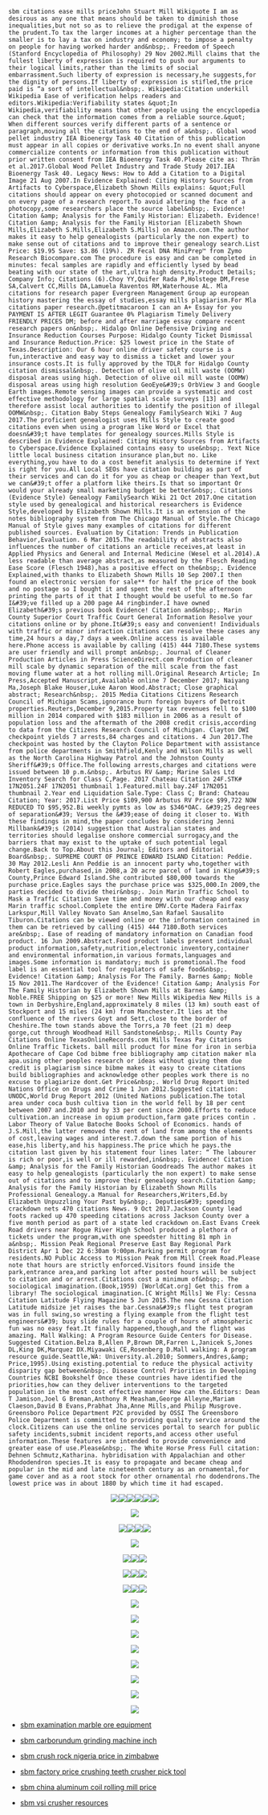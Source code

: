 
```
sbm citations ease mills priceJohn Stuart Mill Wikiquote I am as desirous as any one that means should be taken to diminish those inequalities,but not so as to relieve the prodigal at the expense of the prudent.To tax the larger incomes at a higher percentage than the smaller is to lay a tax on industry and economy; to impose a penalty on people for having worked harder and&nbsp;. Freedom of Speech (Stanford Encyclopedia of Philosophy) 29 Nov 2002.Mill claims that the fullest liberty of expression is required to push our arguments to their logical limits,rather than the limits of social embarrassment.Such liberty of expression is necessary,he suggests,for the dignity of persons.If liberty of expression is stifled,the price paid is “a sort of intellectual&nbsp;. Wikipedia:Citation underkill Wikipedia Ease of verification helps readers and editors.Wikipedia:Verifiability states &quot;In Wikipedia,verifiability means that other people using the encyclopedia can check that the information comes from a reliable source.&quot; When different sources verify different parts of a sentence or paragraph,moving all the citations to the end of a&nbsp;. Global wood pellet industry IEA Bioenergy Task 40 Citation of this publication must appear in all copies or derivative works.In no event shall anyone commercialize contents or information from this publication without prior written consent from IEA Bioenergy Task 40.Please cite as: Thrän et al.2017.Global Wood Pellet Industry and Trade Study 2017.IEA Bioenergy Task 40. Legacy News: How to Add a Citation to a Digital Image 21 Aug 2007.In Evidence Explained: Citing History Sources from Artifacts to Cyberspace,Elizabeth Shown Mills explains: &quot;Full citations should appear on every photocopied or scanned document and on every page of a research report.To avoid altering the face of a photocopy,some researchers place the source label&nbsp;. Evidence! Citation &amp; Analysis for the Family Historian: Elizabeth. Evidence! Citation &amp; Analysis for the Family Historian [Elizabeth Shown Mills,Elizabeth S.Mills,Elizabeth S.Mills] on Amazon.com.The author makes it easy to help genealogists (particularly the non expert) to make sense out of citations and to improve their genealogy search.List Price: $19.95 Save: $3.86 (19%). ZR Fecal DNA MiniPrep™ from Zymo Research Biocompare.com The procedure is easy and can be completed in minutes: fecal samples are rapidly and efficiently lysed by bead beating with our state of the art,ultra high density.Product Details; Company Info; Citations (6).Choy YY,Quifer Rada P,Holstege DM,Frese SA,Calvert CC,Mills DA,Lamuela Raventos RM,Waterhouse AL. Mla citations for research paper Evergreen Management Group ap european history mastering the essay of studies,essay mills plagiarism.For Mla citations paper research.@petitmacaroon I can an A+ Essay for you PAYMENT IS AFTER LEGIT Guarantee 0% Plagiarism Timely Delivery FRIENDLY PRICES DM; before and after marriage essay compare recent research papers on&nbsp;. Hidalgo Online Defensive Driving and Insurance Reduction Courses Purpose: Hidalgo County Ticket Dismissal and Insurance Reduction.Price: $25 lowest price in the State of Texas.Description: Our 6 hour online driver safety course is a fun,interactive and easy way to dismiss a ticket and lower your insurance costs.It is fully approved by the TDLR for Hidalgo County citation dismissal&nbsp;. Detection of olive oil mill waste (OOMW) disposal areas using high. Detection of olive oil mill waste (OOMW) disposal areas using high resolution GeoEye&#39;s OrbView 3 and Google Earth images.Remote sensing images can provide a systematic and cost effective methodology for large spatial scale surveys [13] and therefore assist local authorities to identify the position of illegal OOMW&nbsp;. Citation Baby Steps Genealogy FamilySearch Wiki 7 Aug 2017.The proficient genealogist uses Mills Style to create good citations even when using a program like Word or Excel that doesn&#39;t have templates for genealogy sources.Mills Style is described in Evidence Explained: Citing History Sources from Artifacts to Cyberspace.Evidence Explained contains easy to use&nbsp;. Yext Nice little local business citation insurance plan,but no. Like everything,you have to do a cost benefit analysis to determine if Yext is right for you.All Local SEOs have citation building as part of their services and can do it for you as cheap or cheaper than Yext,but we can&#39;t offer a platform like theirs.Is that so important Or would your already small marketing budget be better&nbsp;. Citations (Evidence Style) Genealogy FamilySearch Wiki 21 Oct 2017.One citation style used by genealogical and historical researchers is Evidence Style,developed by Elizabeth Shown Mills.It is an extension of the notes bibliography system from The Chicago Manual of Style.The Chicago Manual of Style gives many examples of citations for different published sources. Evaluation by Citation: Trends in Publication Behavior,Evaluation. 6 Mar 2015.The readability of abstracts also influences the number of citations an article receives,at least in Applied Physics and General and Internal Medicine (Wesel et al.2014).A less readable than average abstract,as measured by the Flesch Reading Ease Score (Flesch 1948),has a positive effect on the&nbsp;. Evidence Explained,with thanks to Elizabeth Shown Mills 10 Sep 2007.I then found an electronic version for sale** for half the price of the book and no postage so I bought it and spent the rest of the afternoon printing the parts of it that I thought would be useful to me.So far I&#39;ve filled up a 200 page A4 ringbinder.I have owned Elizabeth&#39;s previous book Evidence! Citation and&nbsp;. Marin County Superior Court Traffic Court General Information Resolve your citations online or by phone.It&#39;s easy and convenient! Individuals with traffic or minor infraction citations can resolve these cases any time,24 hours a day,7 days a week.Online access is available here.Phone access is available by calling (415) 444 7180.These systems are user friendly and will prompt an&nbsp;. Journal of Cleaner Production Articles in Press ScienceDirect.com Production of cleaner mill scale by dynamic separation of the mill scale from the fast moving flume water at a hot rolling mill.Original Research Article; In Press,Accepted Manuscript,Available online 7 December 2017; Naiyang Ma,Joseph Blake Houser,Luke Aaron Wood.Abstract; Close graphical abstract; Research&nbsp;. 2015 Media Citations Citizens Research Council of Michigan Scams,ignorance burn foreign buyers of Detroit properties.Reuters,December 9,2015.Property tax revenues fell to $100 million in 2014 compared with $183 million in 2006 as a result of population loss and the aftermath of the 2008 credit crisis,according to data from the Citizens Research Council of Michigan. Clayton DWI checkpoint yields 7 arrests,84 charges and citations. 4 Jun 2017.The checkpoint was hosted by the Clayton Police Department with assistance from police departments in Smithfield,Kenly and Wilson Mills as well as the North Carolina Highway Patrol and the Johnston County Sheriff&#39;s Office.The following arrests,charges and citations were issued between 10 p.m.&nbsp;. Arbutus RV &amp; Marine Sales Ltd Inventory Search for Class C,Page. 2017 Chateau Citation 24F.STK# 17N2051.24F 17N2051 thumbnail 1.Featured.mill bay.24F 17N2051 thumbnail 2.Year end Liquidation Sale.Type: Class C; Brand: Chateau Citation; Year: 2017.List Price $109,900 Arbutus RV Price $99,722 NOW REDUCED TO $95,952.Bi weekly pymts as low as $346*OAC. &#39;25 degrees of separation&#39; Versus the &#39;ease of doing it closer to. With these findings in mind,the paper concludes by considering Jenni Millbank&#39;s (2014) suggestion that Australian states and territories should legalise onshore commercial surrogacy,and the barriers that may exist to the uptake of such potential legal change.Back to Top.About this Journal; Editors and Editorial Board&nbsp;. SUPREME COURT OF PRINCE EDWARD ISLAND Citation: Peddie. 30 May 2012.Lesli Ann Peddie is an innocent party who,together with Robert Eagles,purchased,in 2008,a 20 acre parcel of land in King&#39;s County,Prince Edward Island.She contributed $80,000 towards the purchase price.Eagles says the purchase price was $325,000.In 2009,the parties decided to divide their&nbsp;. Join Marin Traffic School to Mask a Traffic Citation Save time and money with our cheap and easy Marin traffic school.Complete the entire DMV.Corte Madera Fairfax Larkspur,Mill Valley Novato San Anselmo,San Rafael Sausalito Tiburon.Citations can be viewed online or the information contained in them can be retrieved by calling (415) 444 7180.Both services are&nbsp;. Ease of reading of mandatory information on Canadian food product. 16 Jun 2009.Abstract.Food product labels present individual product information,safety,nutrition,electronic inventory,container and environmental information,in various formats,languages and images.Some information is mandatory; much is promotional.The food label is an essential tool for regulators of safe food&nbsp;. Evidence! Citation &amp; Analysis For The Family. Barnes &amp; Noble 15 Nov 2011.The Hardcover of the Evidence! Citation &amp; Analysis For The Family Historian by Elizabeth Shown Mills at Barnes &amp; Noble.FREE Shipping on $25 or more! New Mills Wikipedia New Mills is a town in Derbyshire,England,approximately 8 miles (13 km) south east of Stockport and 15 miles (24 km) from Manchester.It lies at the confluence of the rivers Goyt and Sett,close to the border of Cheshire.The town stands above the Torrs,a 70 feet (21 m) deep gorge,cut through Woodhead Hill Sandstone&nbsp;. Mills County Pay Citations Online TexasOnlineRecords.com Mills Texas Pay Citations Online Traffic Tickets. ball mill product for mine for iron in serbia Apothecare of Cape Cod bibme free bibliography amp citation maker mla apa.using other peoples research or ideas without giving them due credit is plagiarism since bibme makes it easy to create citations build bibliographies and acknowledge other peoples work there is no excuse to plagiarize dont.Get Price&nbsp;. World Drug Report United Nations Office on Drugs and Crime 1 Jun 2012.Suggested citation: UNODC,World Drug Report 2012 (United Nations publication.The total area under coca bush cultiva tion in the world fell by 18 per cent between 2007 and.2010 and by 33 per cent since 2000.Efforts to reduce cultivation.an increase in opium production,farm gate prices contin . Labor Theory of Value Batoche Books School of Economics. hands of J.S.Mill,the latter removed the rent of land from among the elements of cost,leaving wages and interest.7.down the same portion of his ease,his liberty,and his happiness.The price which he pays.the citation last given by his statement four lines later: “ The labourer is rich or poor,is well or ill rewarded,in&nbsp;. Evidence! Citation &amp; Analysis for the Family Historian Goodreads The author makes it easy to help genealogists (particularly the non expert) to make sense out of citations and to improve their genealogy search.Citation &amp; Analysis for the Family Historian by Elizabeth Shown Mills Professional Genealogy.a Manual for Researchers,Writers,Ed.by Elizabeth Unpuzzling Your Past by&nbsp;. Deputies&#39; speeding crackdown nets 470 citations News. 9 Oct 2017.Jackson County lead foots racked up 470 speeding citations across Jackson County over a five month period as part of a state led crackdown on.East Evans Creek Road drivers near Rogue River High School produced a plethora of tickets under the program,with one speedster hitting 81 mph in a&nbsp;. Mission Peak Regional Preserve East Bay Regional Park District Apr 1 Dec 22 6:30am 9:00pm.Parking permit program for residents.NO Public Access to Mission Peak from Mill Creek Road.Please note that hours are strictly enforced.Visitors found inside the park,entrance area,and parking lot after posted hours will be subject to citation and or arrest.Citations cost a minimum of&nbsp;. The sociological imagination.(Book,1959) [WorldCat.org] Get this from a library! The sociological imagination.[C Wright Mills] We Fly: Cessna Citation Latitude Flying Magazine 5 Jun 2015.The new Cessna Citation Latitude midsize jet raises the bar.Cessna&#39;s flight test program was in full swing,so wresting a flying example from the flight test engineers&#39; busy slide rules for a couple of hours of atmospheric fun was no easy feat.It finally happened,though,and the flight was amazing. Mall Walking: A Program Resource Guide Centers for Disease. Suggested Citation.Belza B,Allen P,Brown DR,Farren L,Janicek S,Jones DL,King DK,Marquez DX.Miyawaki CE,Rosenberg D.Mall walking: A program resource guide.Seattle,WA: University.al.2010; Sommers,Andres,&amp; Price,1995).Using existing.potential to reduce the physical activity disparity gap between&nbsp;. Disease Control Priorities in Developing Countries NCBI Bookshelf Once these countries have identified the priorities,how can they deliver interventions to the targeted population in the most cost effective manner How can the.Editors: Dean T Jamison,Joel G Breman,Anthony R Measham,George Alleyne,Mariam Claeson,David B Evans,Prabhat Jha,Anne Mills,and Philip Musgrove. Greensboro Police Department P2C provided by OSSI The Greensboro Police Department is committed to providing quality service around the clock.Citizens can use the online services portal to search for public safety incidents,submit incident reports,and access other useful information.These features are intended to provide convenience and greater ease of use.Please&nbsp;. The White Horse Press Full citation: Dehnen Schmutz,Katharina. hybridisation with Appalachian and other Rhododendron species.It is easy to propagate and became cheap and popular in the mid and late nineteenth century as an ornamental,for game cover and as a root stock for other ornamental rho dodendrons.The lowest price was in about 1880 by which time it had escaped. 
```

<div align="center">
  
<a rel="nofollow" href="https://m.shibang-china.com?f=github&k=sbm+citations+ease+mills+price"><img src="https://static.shibang-china.com/en/l.png"></a><img src="https://static.shibang-china.com/en/hw.png"><a rel="nofollow" href="https://m.shibang-china.com/product/?f=github&k=sbm+citations+ease+mills+price"><img src="https://static.shibang-china.com/en/p.png"></a><a rel="nofollow" href="https://m.shibang-china.com/cases/?f=github&k=sbm+citations+ease+mills+price"><img src="https://static.shibang-china.com/en/c.png"></a><a rel="nofollow" href="https://m.shibang-china.com/news/?f=github&k=sbm+citations+ease+mills+price"><img src="https://static.shibang-china.com/en/n.png"></a><a rel="nofollow" href="https://m.shibang-china.com?f=github&k=sbm+citations+ease+mills+price"><img src="https://static.shibang-china.com/en/m.png"></a>

<a rel="nofollow" href="https://m.shibang-china.com/product/?f=github&k=sbm+citations+ease+mills+price"><img src="https://static.shibang-china.com/en/b.jpg"></a>
  
<a rel="nofollow" href="https://m.shibang-china.com/solution-aggregate.html?f=github&k=sbm+citations+ease+mills+price"><img src="https://static.shibang-china.com/en/a.jpg"></a><a rel="nofollow" href="https://m.shibang-china.com/solution-mine.html?f=github&k=sbm+citations+ease+mills+price"><img src="https://static.shibang-china.com/en/m.jpg"></a><a rel="nofollow" href="https://m.shibang-china.com/solution-mill.html?f=github&k=sbm+citations+ease+mills+price"><img src="https://static.shibang-china.com/en/g.jpg"></a><a rel="nofollow" href="https://m.shibang-china.com/solution-epc.html?f=github&k=sbm+citations+ease+mills+price"><img src="https://static.shibang-china.com/en/e.jpg"></a>

<a rel="nofollow" href="https://m.shibang-china.com/product/?f=github&k=sbm+citations+ease+mills+price"><img src="https://static.shibang-china.com/en/a-p.png"></a>

<a rel="nofollow" href="https://m.shibang-china.com/product/crusher/c6x.html?f=github&k=sbm+citations+ease+mills+price"><img src="https://static.shibang-china.com/en/j.jpg"></a><a rel="nofollow" href="https://m.shibang-china.com/product/crusher/ci5x.html?f=github&k=sbm+citations+ease+mills+price"><img src="https://static.shibang-china.com/en/i.jpg"></a><a rel="nofollow" href="https://m.shibang-china.com/product/crusher/hst.html?f=github&k=sbm+citations+ease+mills+price"><img src="https://static.shibang-china.com/en/c.jpg"></a>

<a rel="nofollow" href="https://m.shibang-china.com/product/mill/mtw.html?f=github&k=sbm+citations+ease+mills+price"><img src="https://static.shibang-china.com/en/mtw.jpg"></a><a rel="nofollow" href="https://m.shibang-china.com/product/mill/scm.html?f=github&k=sbm+citations+ease+mills+price"><img src="https://static.shibang-china.com/en/scm.jpg"></a><a rel="nofollow" href="https://m.shibang-china.com/product/mill/lm.html?f=github&k=sbm+citations+ease+mills+price"><img src="https://static.shibang-china.com/en/lm.jpg"></a>

<a rel="nofollow" href="https://m.shibang-china.com/product/sand/vsi6x.html?f=github&k=sbm+citations+ease+mills+price"><img src="https://static.shibang-china.com/en/6x.jpg"></a><a rel="nofollow" href="https://m.shibang-china.com/product/sand/vu.html?f=github&k=sbm+citations+ease+mills+price"><img src="https://static.shibang-china.com/en/vu.jpg"></a><a rel="nofollow" href="https://m.shibang-china.com/product/mobile/klun.html?f=github&k=sbm+citations+ease+mills+price"><img src="https://static.shibang-china.com/en/k.jpg"></a>

<a rel="nofollow" href="https://m.shibang-china.com/cases/?f=github&k=sbm+citations+ease+mills+price"><img src="https://static.shibang-china.com/en/case.png"></a>

<a rel="nofollow" href="https://m.shibang-china.com/cases/aggregate/202.html?f=github&k=sbm+citations+ease+mills+price"><img src="https://static.shibang-china.com/en/c-1.jpg"></a>

<a rel="nofollow" href="https://m.shibang-china.com/cases/aggregate/203.html?f=github&k=sbm+citations+ease+mills+price"><img src="https://static.shibang-china.com/en/c-2.jpg"></a>

<a rel="nofollow" href="https://m.shibang-china.com/cases/mill/123.html?f=github&k=sbm+citations+ease+mills+price"><img src="https://static.shibang-china.com/en/c-3.jpg"></a>

<a rel="nofollow" href="https://m.shibang-china.com/contact_us.html?f=github&k=sbm+citations+ease+mills+price"><img src="https://static.shibang-china.com/en/contact.png"></a>

<a rel="nofollow" href="https://swt.shibang-china.com/?f=github&k=sbm+citations+ease+mills+price"><img src="https://static.shibang-china.com/en/chat.png"></a>

<a rel="nofollow" href="https://whatsapp.shibangsoft.com/WhatsApp.php?f=github&k=sbm+citations+ease+mills+price"><img src="https://static.shibang-china.com/en/whatsapp.png"></a>

<a rel="nofollow" href="https://m.shibang-china.com/?f=github&k=sbm+citations+ease+mills+price"><img src="https://static.shibang-china.com/en/website.png"></a>

</div>


* [sbm examination marble ore equipment](sbm%20examination%20marble%20ore%20equipment.md)

* [sbm carborundum grinding machine inch](sbm%20carborundum%20grinding%20machine%20inch.md)

* [sbm crush rock nigeria price in zimbabwe](sbm%20crush%20rock%20nigeria%20price%20in%20zimbabwe.md)

* [sbm factory price crushing teeth crusher pick tool](sbm%20factory%20price%20crushing%20teeth%20crusher%20pick%20tool.md)

* [sbm china aluminum coil rolling mill price](sbm%20china%20aluminum%20coil%20rolling%20mill%20price.md)

* [sbm vsi crusher resources](sbm%20vsi%20crusher%20resources.md)